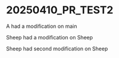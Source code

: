 # 20250410_PR_TEST2

A had a modification on main

Sheep had a modification on Sheep

Sheep had second modification on Sheep
